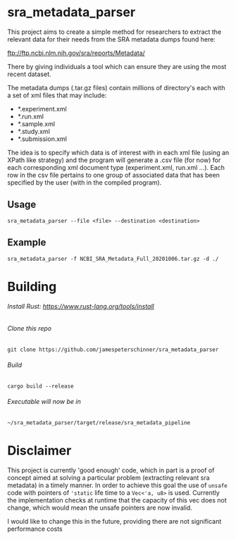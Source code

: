 # sra_metadata_parser

This project aims to create a simple method for researchers to extract the relevant
data for their needs from the SRA metadata dumps found here: 

ftp://ftp.ncbi.nlm.nih.gov/sra/reports/Metadata/

There by giving individuals a tool which can ensure they are using the most recent dataset.

The metadata dumps (.tar.gz files) contain millions of directory's each with a set of xml files 
that may include:

- *.experiment.xml
- *.run.xml
- *.sample.xml
- *.study.xml
- *.submission.xml

The idea is to specify which data is of interest with in each xml file (using an XPath like strategy)
and the program will generate a .csv file (for now) for each corresponding xml document type 
(experiment.xml, run.xml ...). Each row in the csv file pertains to one group of associated data that
has been specified by the user (with in the compiled program).

## Usage

    sra_metadata_parser --file <file> --destination <destination>

## Example 

    sra_metadata_parser -f NCBI_SRA_Metadata_Full_20201006.tar.gz -d ./
    
    
# Building

###### Install Rust: https://www.rust-lang.org/tools/install

###### Clone this repo

    git clone https://github.com/jamespeterschinner/sra_metadata_parser
    
###### Build

    cargo build --release    
    
###### Executable will now be in

    ~/sra_metadata_parser/target/release/sra_metadata_pipeline
    
# Disclaimer 

This project is currently 'good enough' code, which in part is a proof of concept
aimed at solving a particular problem (extracting relevant sra metadata) in a timely
manner. In order to achieve this goal the use of `unsafe` code with pointers of `'static`
life time to a `Vec<'a, u8>` is used. Currently the implementation checks at runtime that
the capacity of this vec does not change, which would mean the unsafe pointers are now invalid.

I would like to change this in the future, providing there are not significant performance costs


